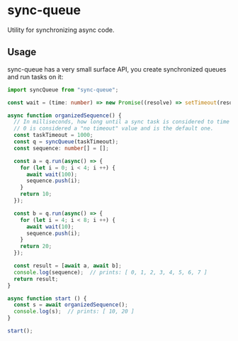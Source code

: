 # sync-queue

Utility for synchronizing async code.

## Usage

sync-queue has a very small surface API, you create synchronized queues and run tasks on it:

```typescript
import syncQueue from "sync-queue";

const wait = (time: number) => new Promise((resolve) => setTimeout(resolve, time));

async function organizedSequence() {
  // In milliseconds, how long until a sync task is considered to time out.
  // 0 is considered a "no timeout" value and is the default one.
  const taskTimeout = 1000;
  const q = syncQueue(taskTimeout);
  const sequence: number[] = [];

  const a = q.run(async() => {
    for (let i = 0; i < 4; i ++) {
      await wait(100);
      sequence.push(i);
    }
    return 10;
  });

  const b = q.run(async() => {
    for (let i = 4; i < 8; i ++) {
      await wait(10);
      sequence.push(i);
    }
    return 20;
  });

  const result = [await a, await b];
  console.log(sequence);  // prints: [ 0, 1, 2, 3, 4, 5, 6, 7 ]
  return result;
}

async function start () {
  const s = await organizedSequence();
  console.log(s);  // prints: [ 10, 20 ]
}

start();
```
